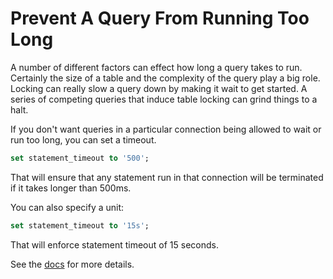 # Prevent A Query From Running Too Long

A number of different factors can effect how long a query takes to run. Certainly the size of a table and the complexity of the query play a big role. Locking can really slow a query down by making it wait to get started. A series of competing queries that induce table locking can grind things to a halt.

If you don't want queries in a particular connection being allowed to wait or run too long, you can set a timeout.

```sql
set statement_timeout to '500';
```

That will ensure that any statement run in that connection will be terminated if it takes longer than 500ms.

You can also specify a unit:

```sql
set statement_timeout to '15s';
```

That will enforce statement timeout of 15 seconds.

See the [docs](https://www.postgresql.org/docs/current/runtime-config-client.html) for more details.
